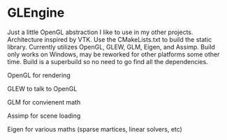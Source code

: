 # GLEngine
Just a little OpenGL abstraction I like to use in my other projects. Architecture inspired by VTK. Use the CMakeLists.txt to build the static library.
Currently utilizes OpenGL, GLEW, GLM, Eigen, and Assimp. Build only works on Windows, may be reworked for other platforms some other time. Build is a superbuild so no need to go find all the dependencies.

OpenGL for rendering

GLEW to talk to OpenGL

GLM for convienent math

Assimp for scene loading

Eigen for various maths (sparse martices, linear solvers, etc)